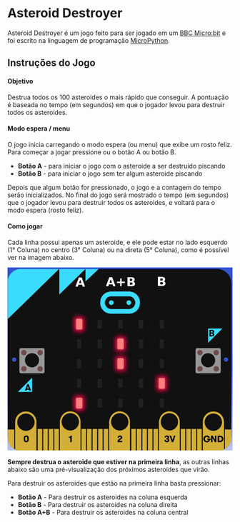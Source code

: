 # Asteroid Destroyer

Asteroid Destroyer é um jogo feito para ser jogado em um [BBC Micro:bit](https://microbit.org/) e foi escrito na linguagem de programação [MicroPython](https://micropython.org/).

## Instruções do Jogo

#### Objetivo

Destrua todos os 100 asteroides o mais rápido que conseguir. A pontuação é baseada no tempo (em segundos) em que o jogador levou para destruir todos os asteroides. 

#### Modo espera / menu

O jogo inicia carregando o modo espera (ou menu) que exibe um rosto feliz. Para começar a jogar pressione ou o botão A ou botão B.

- **Botão A** - para iniciar o jogo com o asteroide a ser destruído piscando
- **Botão B** - para iniciar o jogo sem ter algum asteroide piscando

Depois que algum botão for pressionado, o jogo e a contagem do tempo serão inicializados. No final do jogo será mostrado o tempo (em segundos) que o jogador levou para destruir todos os asteroides, e voltará para o modo espera (rosto feliz).

#### Como jogar

Cada linha possui apenas um asteroide, e ele pode estar no lado esquerdo (1° Coluna) no centro (3° Coluna) ou na direta (5° Coluna), como é possível ver na imagem abaixo.

![MicroBit](imagens/MicroBit.png)

**Sempre destrua o asteroide que estiver na primeira linha**, as outras linhas abaixo são uma pré-visualização dos próximos asteroides que virão. 

Para destruir os asteroides que estão na primeira linha basta pressionar:
 - **Botão A** - Para destruir os asteroides na coluna esquerda
 - **Botão B** - Para destruir os asteroides na coluna direita
 - **Botão A+B** - Para destruir os asteroides na coluna central